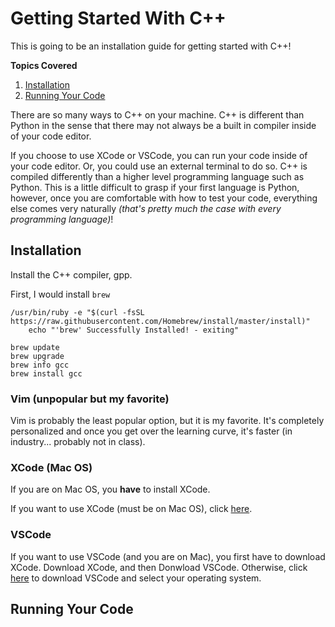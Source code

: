 # Getting Started With C++

This is going to be an installation guide for getting started with C++!

**Topics Covered**

1. [Installation](#install)
2. [Running Your Code](#runcode)

There are so many ways to C++ on your machine. C++ is different than Python in the sense that there may not always be a built in compiler inside of your code editor.

If you choose to use XCode or VSCode, you can run your code inside of your code editor. Or, you could use an external terminal to do so. C++ is compiled differently than a higher level programming language such as Python. This is a little difficult to grasp if your first language is Python, however, once you are comfortable with how to test your code, everything else comes very naturally *(that's pretty much the case with every programming language)*!

<a name="install"></a>

## Installation

Install the C++ compiler, gpp. 

First, I would install `brew`
```out
/usr/bin/ruby -e "$(curl -fsSL https://raw.githubusercontent.com/Homebrew/install/master/install)"
    echo "'brew' Successfully Installed! - exiting"
```

```out
brew update
brew upgrade
brew info gcc
brew install gcc
```
### Vim (unpopular but my favorite)

Vim is probably the least popular option, but it is my favorite. It's completely personalized and once you get over the learning curve, it's faster (in industry... probably not in class).

### XCode (Mac OS)

If you are on Mac OS, you **have** to install XCode. 

If you want to use XCode (must be on Mac OS), click [here](https://apps.apple.com/us/app/xcode/id497799835?mt=12).

### VSCode

If you want to use VSCode (and you are on Mac), you first have to download XCode. Download XCode, and then Donwload VSCode. Otherwise, click [here](https://code.visualstudio.com/) to download VSCode and select your operating system.

<a name="runcode"></a>

## Running Your Code